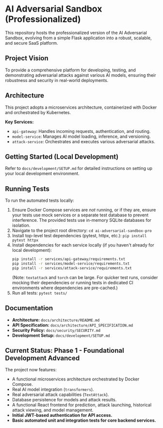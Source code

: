 # AI Adversarial Sandbox (Professionalized)

This repository hosts the professionalized version of the AI Adversarial Sandbox, evolving from a simple Flask application into a robust, scalable, and secure SaaS platform.

## Project Vision

To provide a comprehensive platform for developing, testing, and demonstrating adversarial attacks against various AI models, ensuring their robustness and security in real-world deployments.

## Architecture

This project adopts a microservices architecture, containerized with Docker and orchestrated by Kubernetes.

**Key Services:**
- `api-gateway`: Handles incoming requests, authentication, and routing.
- `model-service`: Manages AI model loading, inference, and versioning.
- `attack-service`: Orchestrates and executes various adversarial attacks.

## Getting Started (Local Development)

Refer to `docs/development/SETUP.md` for detailed instructions on setting up your local development environment.

## Running Tests

To run the automated tests locally:

1.  Ensure Docker Compose services are *not* running, or if they are, ensure your tests use mock services or a separate test database to prevent interference. The provided tests use in-memory SQLite databases for isolation.
2.  Navigate to the project root directory: `cd ai-adversarial-sandbox-pro`
3.  Install top-level test dependencies (pytest, httpx, etc.): `pip install pytest httpx`
4.  Install dependencies for each service locally (if you haven't already for local development):
    ```bash
    pip install -r services/api-gateway/requirements.txt
    pip install -r services/model-service/requirements.txt
    pip install -r services/attack-service/requirements.txt
    ```
    (Note: `textattack` and `torch` can be large. For quicker test runs, consider mocking their dependencies or running tests in dedicated CI environments where dependencies are pre-cached.)
5.  Run all tests: `pytest tests/`

## Documentation

- **Architecture:** `docs/architecture/README.md`
- **API Specification:** `docs/architecture/API_SPECIFICATION.md`
- **Security Policy:** `docs/security/SECURITY.md`
- **Development Setup:** `docs/development/SETUP.md`

## Current Status: Phase 1 - Foundational Development Advanced

The project now features:
- A functional microservices architecture orchestrated by Docker Compose.
- Real AI model integration (`transformers`).
- Real adversarial attack capabilities (`TextAttack`).
- Database persistence for models and attack results.
- A functional React frontend for prediction, attack launching, historical attack viewing, and model management.
- **Initial JWT-based authentication for API access.**
- **Basic automated unit and integration tests for core backend services.**
